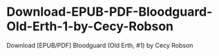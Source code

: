# Download-EPUB-PDF-Bloodguard-Old-Erth-1-by-Cecy-Robson
Download [EPUB/PDF] Bloodguard (Old Erth, #1) by Cecy Robson
